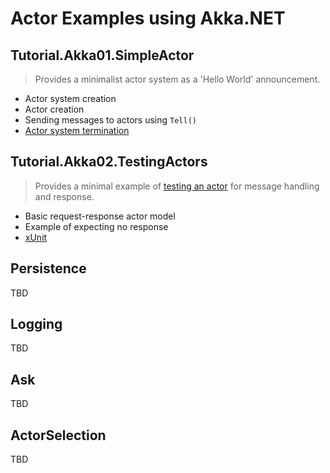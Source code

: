 # Actor Examples using Akka.NET

## Tutorial.Akka01.SimpleActor

> Provides a minimalist actor system as a 'Hello World' announcement.
  * Actor system creation
  * Actor creation
  * Sending messages to actors using ```Tell()```
  * [Actor system termination][1]

## Tutorial.Akka02.TestingActors

> Provides a minimal example of [testing an actor][2] for message handling and response.
  * Basic request-response actor model
  * Example of expecting no response
  * [xUnit]

## Persistence

  TBD

## Logging

  TBD

## Ask

  TBD

## ActorSelection

  TBD

  [1]: https://github.com/akkadotnet/akka.net/issues/1532 "Termination"
  [2]: https://petabridge.com/blog/how-to-unit-test-akkadotnet-actors-akka-testkit/ "Unit Testing with TestKit"
  [xUnit]: https://xunit.github.io/ "xUnit.net Testing"
